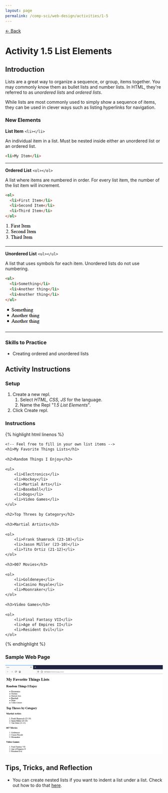 ```yaml
---
layout: page
permalink: /comp-sci/web-design/activities/1-5
---
```


[← Back](../)

# Activity 1.5 List Elements

## Introduction

Lists are a great way to organize a sequence, or group, items together. You may commonly know them as bullet lists and number lists. In HTML, they're referred to as *unordered lists* and *ordered lists*.

While lists are most commonly used to simply show a sequence of items, they can be used in clever ways such as listing hyperlinks for navigation.

### New Elements

**List Item** `<li></li>`

An individual item in a list. Must be nested inside either an unordered list or an ordered list.

```html
<li>My Item</li>
```

----

**Ordered List** `<ol></ol>`

A list where items are numbered in order. For every list item, the number of the list item will increment.

```html
<ol>
  <li>First Item</li>
  <li>Second Item</li>
  <li>Third Item</li>
</ol>
```

![Ordered List Example](/assets/img/web-design/activities/ordered-list-example.png)

----

**Unordered List** `<ul></ul>`

A list that uses symbols for each item. Unordered lists do not use numbering.

```html
<ul>
  <li>Something</li>
  <li>Another thing</li>
  <li>Another thing</li>
</ul>
```

![Ordered List Example](/assets/img/web-design/activities/unordered-list-example.png)

----

### Skills to Practice

- Creating ordered and unordered lists

## Activity Instructions

### Setup

1. Create a new repl.
    1. Select *HTML, CSS, JS* for the language.
    2. Name the Repl "*1.5 List Elements*".
2. Click Create repl.

### Instructions

{% highlight html linenos %}
<!DOCTYPE html>
<html>
<head>
    <title>Lists</title>
</head>
<body>

    <!-- Feel free to fill in your own list items -->
    <h1>My Favorite Things Lists</h1>

    <h2>Random Things I Enjoy</h2>

    <ul>
        <li>Electronics</li>
        <li>Hockey</li>
        <li>Martial Arts</li>
        <li>Baseball</li>
        <li>Dogs</li>
        <li>Video Games</li>
    </ul>

    <h2>Top Threes by Category</h2>

    <h3>Martial Artists</h3>

    <ol>
        <li>Frank Shamrock (23-10)</li>
        <li>Jason Miller (23-10)</li>
        <li>Tito Ortiz (21-12)</li>
    </ol>

    <h3>007 Movies</h3>

    <ol>
        <li>Goldeneye</li>
        <li>Casino Royale</li>
        <li>Moonraker</li>
    </ol>

    <h3>Video Games</h3>

    <ol>
        <li>Final Fantasy VII</li>
        <li>Age of Empires II</li>
        <li>Resident Evil</li>
    </ol>
</body>
</html>
{% endhighlight %}

### Sample Web Page

![Sample Webpage](/assets/img/web-design/activities/webpage-lists-sample.png)

## Tips, Tricks, and Reflection

- You can create nested lists if you want to indent a list under a list. Check out how to do that [here](https://www.w3schools.com/html/tryit.asp?filename=tryhtml_lists_nested).